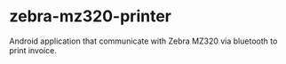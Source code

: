 # zebra-mz320-printer
Android application that communicate with Zebra MZ320 via bluetooth to print invoice.
